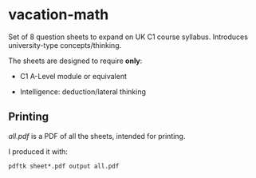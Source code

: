 vacation-math
=============

Set of 8 question sheets to expand on UK C1 course syllabus.  Introduces university-type concepts/thinking.

The sheets are designed to require **only**:

 * C1 A-Level module or equivalent

 * Intelligence: deduction/lateral thinking


Printing
--------

*all.pdf* is a PDF of all the sheets, intended for printing.

I produced it with:

    pdftk sheet*.pdf output all.pdf

